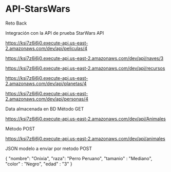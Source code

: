 # API-StarsWars
Reto Back

Integración con la API de prueba StarWars API

https://ksi7z6i6j0.execute-api.us-east-2.amazonaws.com/dev/api/peliculas/4

https://ksi7z6i6j0.execute-api.us-east-2.amazonaws.com/dev/api/naves/3

https://ksi7z6i6j0.execute-api.us-east-2.amazonaws.com/dev/api/recursos

https://ksi7z6i6j0.execute-api.us-east-2.amazonaws.com/dev/api/planetas/4

https://ksi7z6i6j0.execute-api.us-east-2.amazonaws.com/dev/api/personas/4

Data almacenada en BD Método GET

https://ksi7z6i6j0.execute-api.us-east-2.amazonaws.com/dev/api/Animales

Método POST

https://ksi7z6i6j0.execute-api.us-east-2.amazonaws.com/dev/api/animales

JSON modelo a enviar por metodo POST

{
   "nombre": "Onixia",
   "raza": "Perro Peruano",
   "tamanio" : "Mediano",
    "color" : "Negro",
    "edad" : "3"
}
